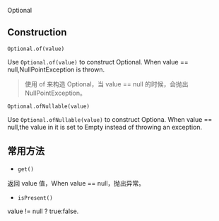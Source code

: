 Optional

## Construction
`Optional.of(value)`

Use `Optional.of(value)` to construct Optional. When value == null,NullPointException is thrown.
> 使用 of 来构造 Optional，当 value == null 的时候，会抛出 NullPointException。

`Optional.ofNullable(value)`

Use `Optional.ofNullable(value)` to construct Optiona. When value == null,the value in it is set to Empty instead of throwing an exception.

## 常用方法
- `get()`

返回 value 值，When value == null，抛出异常。
  
- `isPresent()`

value != null ? true:false.



